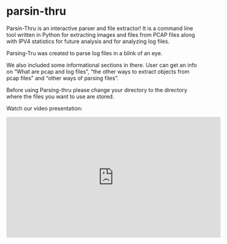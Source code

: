 # parsin-thru

Parsin-Thru is an interactive parser and file extractor! It is a command line tool written in Python for extracting images and files from PCAP files along with IPV4 statistics  for future analysis and for analyzing log files.

Parsing-Tru was created to parse log files in a blink of an eye. 

We also included some informational sections in there. User can get an info on “What are pcap and log files”,  “the other ways to extract objects from pcap files” and  “other ways of parsing files”. 

Before using Parsing-thru please change your directory to the directory where the files you want to use are stored. 

Watch our video presentation:
<iframe width="560" height="315" src="https://www.youtube.com/embed/ZigzGsmWhbc" title="YouTube video player" frameborder="0" allow="accelerometer; autoplay; clipboard-write; encrypted-media; gyroscope; picture-in-picture; web-share" allowfullscreen></iframe>
